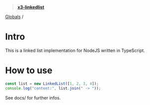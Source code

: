 > **[x3-linkedlist](README.md)**

[Globals](globals.md) /

# Intro

This is a linked list implementation for NodeJS written in TypeScript.

# How to use
```typescript
const list = new LinkedList([1, 2, 3, 4]);
console.log("content:", list.join(" -> "));
```

See docs/ for further infos.